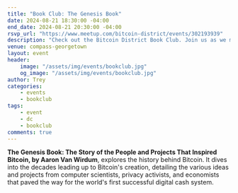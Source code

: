 ```yaml
---
title: "Book Club: The Genesis Book"
date: 2024-08-21 18:30:00 -04:00
end_date: 2024-08-21 20:30:00 -04:00
rsvp_url: "https://www.meetup.com/bitcoin-district/events/302193939"
description: "Check out the Bitcoin District Book Club. Join us as we meet every month to dive into new and exciting rabbit holes through reading Bitcoin related books!"
venue: compass-georgetown
layout: event
header:
    image: "/assets/img/events/bookclub.jpg"
    og_image: "/assets/img/events/bookclub.jpg"
author: Trey
categories:
    - events
    - bookclub
tags:
    - event
    - dc
    - bookclub
comments: true
---
```


**The Genesis Book: The Story of the People and Projects That Inspired Bitcoin, by Aaron Van Wirdum**, explores the history behind Bitcoin. It dives into the decades leading up to Bitcoin's creation, detailing the various ideas and projects from computer scientists, privacy activists, and economists that paved the way for the world's first successful digital cash system.  